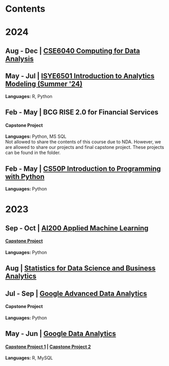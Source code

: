 # Contents
# 2024
## Aug - Dec | [CSE6040 Computing for Data Analysis](https://github.com/kuehbiko/03-Coursework/tree/main/Analytics%20Essential%20Tools%20and%20Methods%20MicroMasters/CSE6040%20Computing%20for%20Data%20Analysis)

## May - Jul | [ISYE6501 Introduction to Analytics Modeling (Summer '24)](https://github.com/kuehbiko/03-Coursework/tree/main/Analytics%20Essential%20Tools%20and%20Methods%20MicroMasters/ISYE6501%20Introduction%20to%20Analytics%20Modelling)
**Languages:** R, Python

## Feb - May | BCG RISE 2.0 for Financial Services
#### Capstone Project
**Languages:** Python, MS SQL \
Not allowed to share the contents of this course due to NDA. However, we are allowed to share our projects and final capstone project. These projects can be found in the folder.

## Feb - May | [CS50P Introduction to Programming with Python](https://github.com/kuehbiko/03-Coursework/tree/main/Harvard%20CS50P%20Introduction%20to%20Programming%20with%20Python)
**Languages:** Python

# 2023
## Sep - Oct | [AI200 Applied Machine Learning](https://github.com/kuehbiko/03-Coursework/tree/main/Heicoders%20Academy%20AI200%20Applied%20Machine%20Learning)
#### [Capstone Project](https://github.com/kuehbiko/03-Coursework/tree/main/Heicoders%20Academy%20AI200%20Applied%20Machine%20Learning/Capstone%20Project)
**Languages:** Python

## Aug | [Statistics for Data Science and Business Analytics](https://github.com/kuehbiko/03-Coursework/tree/main/Statistics%20for%20Data%20Science%20and%20Business%20Analysis)


## Jul - Sep | [Google Advanced Data Analytics](https://github.com/kuehbiko/03-Coursework/tree/main/Google%20Advanced%20Data%20Analytics)
#### Capstone Project
**Languages:** Python

## May - Jun | [Google Data Analytics](https://github.com/kuehbiko/03-Coursework/tree/main/Google%20Data%20Analytics)
#### [Capstone Project 1](https://github.com/kuehbiko/03-Coursework/tree/main/Google%20Data%20Analytics/Capstone%20-%20Bellabeat) | [Capstone Project 2](https://github.com/kuehbiko/03-Coursework/tree/main/Google%20Data%20Analytics/Capstone%20-%20Cyclistic)
**Languages:** R, MySQL

